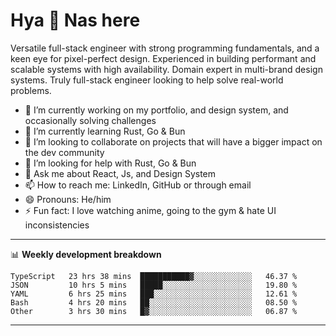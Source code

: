 # Hya 👋 Nas here

Versatile full-stack engineer with strong programming fundamentals, and a keen eye for pixel-perfect design. Experienced in building performant and scalable systems with high availability. Domain expert in multi-brand design systems. Truly full-stack engineer looking to help solve real-world problems.

- 🔭 I’m currently working on my portfolio, and design system, and occasionally solving challenges
- 🌱 I’m currently learning Rust, Go & Bun
- 👯 I’m looking to collaborate on projects that will have a bigger impact on the dev community
- 🤔 I’m looking for help with Rust, Go & Bun
- 💬 Ask me about React, Js, and Design System
- 📫 How to reach me: LinkedIn, GitHub or through email
- 😄 Pronouns: He/him
- ⚡ Fun fact: I love watching anime, going to the gym & hate UI inconsistencies

-------
📊 **Weekly development breakdown**
<!--START_SECTION:waka-->

```text
TypeScript   23 hrs 38 mins  ███████████▓░░░░░░░░░░░░░   46.37 %
JSON         10 hrs 5 mins   █████░░░░░░░░░░░░░░░░░░░░   19.80 %
YAML         6 hrs 25 mins   ███░░░░░░░░░░░░░░░░░░░░░░   12.61 %
Bash         4 hrs 20 mins   ██░░░░░░░░░░░░░░░░░░░░░░░   08.50 %
Other        3 hrs 30 mins   █▓░░░░░░░░░░░░░░░░░░░░░░░   06.87 %
```

<!--END_SECTION:waka-->
-------

